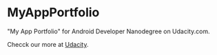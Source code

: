 # MyAppPortfolio
"My App Portfolio" for Android Developer Nanodegree on Udacity.com.

Checck our more at [Udacity](https://www.udacity.com/course/android-developer-nanodegree-by-google--nd801).
